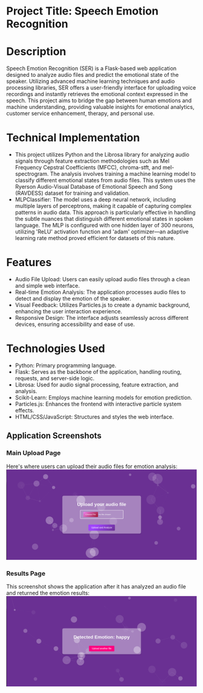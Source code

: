 # Project Title: Speech Emotion Recognition
# Description
Speech Emotion Recognition (SER) is a Flask-based web application designed to analyze audio files and predict the emotional state of the speaker. Utilizing advanced machine learning techniques and audio processing libraries, SER offers a user-friendly interface for uploading voice recordings and instantly retrieves the emotional context expressed in the speech. This project aims to bridge the gap between human emotions and machine understanding, providing valuable insights for emotional analytics, customer service enhancement, therapy, and personal use.
# Technical Implementation
- This project utilizes Python and the Librosa library for analyzing audio signals through feature extraction methodologies such as Mel Frequency Cepstral Coefficients (MFCC), chroma-stft, and mel-spectrogram. The analysis involves training a machine learning model to classify different emotional states from audio files. This system uses the Ryerson Audio-Visual Database of Emotional Speech and Song (RAVDESS) dataset for training and validation.
- MLPClassifier: The model uses a deep neural network, including multiple layers of perceptrons, making it capable of capturing complex patterns in audio data. This approach is particularly effective in handling the subtle nuances that distinguish different emotional states in spoken language. The MLP is configured with one hidden layer of 300 neurons, utilizing 'ReLU' activation function and 'adam' optimizer—an adaptive learning rate method proved efficient for datasets of this nature.
# Features
- Audio File Upload: Users can easily upload audio files through a clean and simple web interface.
- Real-time Emotion Analysis: The application processes audio files to detect and display the emotion of the speaker.
- Visual Feedback: Utilizes Particles.js to create a dynamic background, enhancing the user interaction experience.
- Responsive Design: The interface adjusts seamlessly across different devices, ensuring accessibility and ease of use.
# Technologies Used
- Python: Primary programming language.
- Flask: Serves as the backbone of the application, handling routing, requests, and server-side logic.
- Librosa: Used for audio signal processing, feature extraction, and analysis.
- Scikit-Learn: Employs machine learning models for emotion prediction.
- Particles.js: Enhances the frontend with interactive particle system effects.
- HTML/CSS/JavaScript: Structures and styles the web interface.

## Application Screenshots

### Main Upload Page
Here's where users can upload their audio files for emotion analysis:
![Main Upload Page](./assets/1.png)

### Results Page
This screenshot shows the application after it has analyzed an audio file and returned the emotion results:
![Results Page](./assets/2.png)
